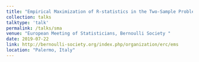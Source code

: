 ```yaml
---
title: "Empirical Maximization of R-statistics in the Two-Sample Problem and Nonparametric Homogeneity Tests in High Dimension"
collection: talks
talktype: 'talk'
permalink: /talks/sma
venue: "European Meeting of Statisticians, Bernoulli Society "
date: 2019-07-22
link: http://bernoulli-society.org/index.php/organization/erc/ems
location: "Palermo, Italy"
---
```


